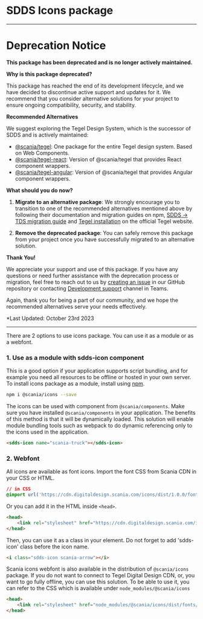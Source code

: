 # SDDS Icons package

---

# Deprecation Notice

**This package has been deprecated and is no longer actively maintained.**

**Why is this package deprecated?**

This package has reached the end of its development lifecycle, and we have decided to discontinue active support and updates for it. We recommend that you consider alternative solutions for your project to ensure ongoing compatibility, security, and stability.

**Recommended Alternatives**

We suggest exploring the Tegel Design System, which is the successor of SDDS and is actively maintained:

- [@scania/tegel](https://www.npmjs.com/package/@scania/tegel): One package for the entire Tegel design system. Based on Web Components.
- [@scania/tegel-react](https://www.npmjs.com/package/@scania/tegel-react): Version of @scania/tegel that provides React component wrappers.
- [@scania/tegel-angular](https://www.npmjs.com/package/@scania/tegel-angular): Version of @scania/tegel that provides Angular component wrappers.

**What should you do now?**

1. **Migrate to an alternative package**: We strongly encourage you to transition to one of the recommended alternatives mentioned above by following their documentation and migration guides on npm, [SDDS -> TDS migration guide](https://tegel.scania.com/development/migration) and [Tegel installation](https://tegel.scania.com/development/getting-started-development/installation) on the official Tegel website.

2. **Remove the deprecated package**: You can safely remove this package from your project once you have successfully migrated to an alternative solution.

**Thank You!**

We appreciate your support and use of this package. If you have any questions or need further assistance with the deprecation process or migration, feel free to reach out to us by [creating an issue](https://github.com/scania-digital-design-system/tegel/issues/new/choose) in our GitHub repository or contacting [Development support](https://teams.microsoft.com/l/channel/19%3a5e33f67fe502441f914fbcdc6e2548f5%40thread.skype/Development%2520support?groupId=79f9bfeb-73e2-424d-9477-b236191ece5e&tenantId=3bc062e4-ac9d-4c17-b4dd-3aad637ff1ac) channel in Teams.

Again, thank you for being a part of our community, and we hope the recommended alternatives serve your needs effectively.

*Last Updated: October 23rd 2023

---


There are 2 options to use icons package. You can use it as a module or as a webfont. 

### 1. Use as a module with sdds-icon component

This is a good option if your application supports script bundling, and for example you need all resources to be offline or hosted in your own server. To install icons package as a module, install using [npm](https://www.npmjs.com/package/@scania/icons). 

```bash
npm i @scania/icons --save
```

The icons can be used with <sdds-icon> component from `@scania/components`. Make sure you have installed `@scania/components` in your application. The benefits of this method is that it will be dynamically loaded. This solution will enable module bundling tools such as webpack to do dynamic referencing only to the icons used in the application.

```html
<sdds-icon name="scania-truck"></sdds-icon>
```

### 2. Webfont

All icons are available as font icons. Import the font CSS from Scania CDN in your CSS or HTML.

```css
// in CSS
@import url('https://cdn.digitaldesign.scania.com/icons/dist/1.0.0/fonts/css/sdds-icons.css');
```

Or you can add it in the HTML inside `<head>`.

```html
<head>
    <link rel="stylesheet" href="https://cdn.digitaldesign.scania.com/icons/dist/1.0.0/fonts/css/sdds-icons.css">
</head>
```

Then, you can use it as a class in your element. Do not forget to add 'sdds-icon' class before the icon name.

```html
<i class="sdds-icon scania-arrow"></i>
```

Scania icons webfont is also available in the distribution of `@scania/icons` package. If you do not want to connect to Tegel Digital Design CDN, or, you want to go fully offline, you can use this solution. To be able to use it, you can refer to the CSS which is available under `node_modules/@scania/icons`

```html
<head>
    <link rel="stylesheet" href="node_modules/@scania/icons/dist/fonts/css/sdds-icons.css">
</head>
```